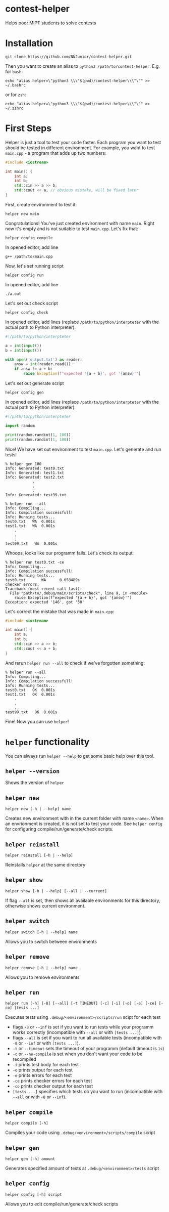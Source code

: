 # contest-helper
Helps poor MIPT students to solve contests

# Installation
```shell
git clone https://github.com/NNJunior/contest-helper.git
```
Then you want to create an alias to `python3 /path/to/contest-helper`. E.g. for `bash`:
```shell
echo "alias helper=\"python3 \\\"$(pwd)/contest-helper\\\"\"" >> ~/.bashrc
```
or for `zsh`:
```shell
echo "alias helper=\"python3 \\\"$(pwd)/contest-helper\\\"\"" >> ~/.zshrc
```
# First Steps
Helper is just a tool to test your code faster. Each program you want to test should be tested in different environment. For example, you want to test `main.cpp` - a program that adds up two numbers:
```cpp
#include <iostream>

int main() {
    int a;
    int b;
    std::cin >> a >> b;
    std::cout << a; // obvious mistake, will be fixed later
}
```

First, create environment to test it:
```shell
helper new main
```
Congratulations! You've just created environment with name `main`. Right now it's empty and is not suitable to test `main.cpp`. Let's fix that:

```
helper config compile
```
In opened editor, add line 
```
g++ /path/to/main.cpp
```
Now, let's set running script
```
helper config run
```
In opened editor, add line 
```
./a.out
```
Let's set out check script
```
helper config check
```
In opened editor, add lines (replace `/path/to/python/interpteter` with the actual path to Python interpreter).
```python
#!/path/to/python/interpteter

a = int(input())
b = int(input())

with open('output.txt') as reader:
    answ = int(reader.read())
    if answ != a + b:
        raise Exception(f"expected '{a + b}', got '{answ}'")
```

Let's set out generate script
```
helper config gen
```
In opened editor, add lines (replace `/path/to/python/interpteter` with the actual path to Python interpreter).
```python
#!/path/to/python/interpteter

import random

print(random.randint(1, 100))
print(random.randint(1, 100))
```

Nice! We have set out environment to test `main.cpp`. Let's generate and run tests!
```shell
% helper gen 100
Info: Generated: test0.txt
Info: Generated: test1.txt
Info: Generated: test2.txt
            .
            .
            .
Info: Generated: test99.txt

% helper run --all
Info: Compiling...
Info: Compilation successfull!
Info: Running tests...
test0.txt   WA  0.001s
test1.txt   WA  0.001s
    .
    .
    .
test99.txt   WA  0.001s
```
Whoops, looks like our programm fails. Let's check its output:
```
% helper run test0.txt -ce
Info: Compiling...
Info: Compilation successfull!
Info: Running tests...
test0.txt       WA      0.658489s
checker errors:
Traceback (most recent call last):
  File "path/to/.debug/main/scripts/check", line 9, in <module>
    raise Exception(f"expected '{a + b}', got '{answ}'")
Exception: expected '146', got '50'
```
Let's correct the mistake that was made in `main.cpp`:
```cpp
#include <iostream>

int main() {
    int a;
    int b;
    std::cin >> a >> b;
    std::cout << a + b;
}
```
And rerun `helper run --all` to check if we've forgotten something:
```
% helper run --all
Info: Compiling...
Info: Compilation successfull!
Info: Running tests...
test0.txt   OK  0.001s
test1.txt   OK  0.001s
    .
    .
    .
test99.txt   OK  0.001s
```
Fine! Now you can use `helper`!

# `helper` functionality
You can always run `helper --help` to get some basic help over this tool.
## `helper --version`
Shows the version of `helper`

## `helper new`
```
helper new [-h | --help] name
```
Creates new environment with in the current folder with name `<name>`. When an envrionment is created, it is not set to test your code. See `helper config` for configuring compile/run/generate/check scripts. 

## `helper reinstall`
```
helper reinstall [-h | --help]
```
Reinstalls `helper` at the same directory

## `helper show`
```
helper show [-h | --help] [--all | --current]
```
If flag `--all` is set, then shows all available environments for this directory, otherwise shows current environment.

## `helper switch`
```
helper switch [-h | --help] name
```
Allows you to switch between environments

## `helper remove`
```
helper remove [-h | --help] name
```
Allows you to remove environments

## `helper run`
```
helper run [-h] [-8] [--all] [-t TIMEOUT] [-c] [-i] [-o] [-e] [-ce] [-co] [tests ...]
```
Executes tests using `.debug/<environment>/scripts/run` scipt for each test

- flags `-8` or `--inf` is set if you want to run tests while your programm works correctly (incompatible with `--all` or with `[tests ...]`).
- flags `--all` is set if you want to run all available tests (incompatible with `-8` or `--inf` or with `[tests ...]`).
- `-t` or `--timeout` sets the timeout of your programm (default timeout is `1s`)
- `-c` or `--no-compile` is set when you don't want your code to be recompiled
- `-i` prints test body for each test
- `-o` prints output for each test
- `-e` prints errors for each test
- `-ce` prints checker errors for each test
- `-co` prints checker output for each test
- `[tests ...]` specifies which tests do you want to run (incompatible with `--all` or with `-8` or `--inf`).

## `helper compile`
```
helper compile [-h]
```
Compiles your code using `.debug/<environment>/scripts/compile` script

## `helper gen`
```
helper gen [-h] amount
```
Generates specified amount of tests at `.debug/<environment>/tests` script

## `helper config`
```
helper config [-h] script
```
Allows you to edit compile/run/generate/check scripts
